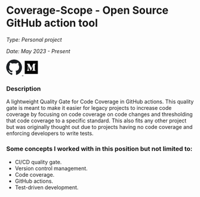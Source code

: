 # Coverage-Scope - Open Source GitHub action tool

*Type: Personal project*

*Date: May 2023 - Present*

<a href="https://github.com/DennisJensen95/coverage-scope" target="_blank">
<img src="assets/../../../assets/github-icon.png" alt="alt text" width="42" height="42" />
</a>

<a href="https://www.google.com/url?q=https://medium.com/@darbj95/lightweight-code-coverage-quality-gate-bc595d18bf1&sa=D&source=apps-viewer-frontend&ust=1690889364442314&usg=AOvVaw3g-acSwZMRsJUAncTRancN&hl=da" target="_blank">
<img src="assets/../../../assets/medium.png" alt="alt text" width="42" height="42" />
</a>

### Description

A lightweight Quality Gate for Code Coverage in GitHub
actions. This quality gate is meant to make it easier for
legacy projects to increase code coverage by focusing
on code coverage on code changes and thresholding
that code coverage to a specific standard. This also fits
any other project but was originally thought out due to
projects having no code coverage and enforcing
developers to write tests.

### Some concepts I worked with in this position but not limited to:

* CI/CD quality gate.
* Version control management.
* Code coverage.
* GitHub actions.
* Test-driven development.

